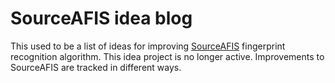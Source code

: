 # SourceAFIS idea blog #

This used to be a list of ideas for improving [SourceAFIS](https://sourceafis.machinezoo.com/) fingerprint recognition algorithm.
This idea project is no longer active. Improvements to SourceAFIS are tracked in different ways.

